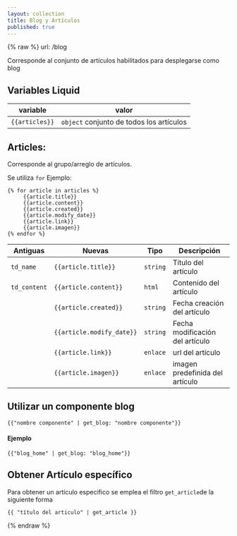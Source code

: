 ```yaml
---
layout: collection
title: Blog y Artículos
published: true
---
```


{% raw %}
url: /blog

Corresponde al conjunto de artículos habilitados para desplegarse como blog


## Variables Liquid 

| variable | valor | 
| -------- | ----- |
| `{{articles}}` | `object` conjunto de todos los artículos | 

## Articles:
Corresponde al grupo/arreglo de artículos.

Se utiliza `for` Ejemplo:

```django
{% for article in articles %}
     {{article.title}}
     {{article.content}}
     {{article.created}}
     {{article.modify_date}}
     {{article.link}}
     {{article.imagen}}
{% endfor %}

```

| Antiguas   | Nuevas                  | Tipo |Descripción                          |
| ---------- | ----------------------- | ------|------------------------------ |
|`td_name`   |`{{article.title}}`      | `string`|Título del artículo                  |
|`td_content`|`{{article.content}}`    | `html` |Contenido del artículo                  |
|            |`{{article.created}}`| `string`|Fecha creación del artículo |
|            |`{{article.modify_date}}`|  `string`| Fecha modificación del artículo   |
|            |`{{article.link}}`       | `enlace`| url del artículo                     |
|            |`{{article.imagen}}`     |  `enlace`| imagen predefinida del artículo      |

## Utilizar un componente blog

```liquid
{{"nombre componente" | get_blog: "nombre componente"}}
```
#### Ejemplo
```liquid
{{"blog_home" | get_blog: "blog_home"}}
```

## Obtener Artículo específico 
Para obtener un artículo especifico se emplea el filtro `get_article`de la siguiente forma
```liquid
{{ "título del articulo" | get_article }}
```

{% endraw %}